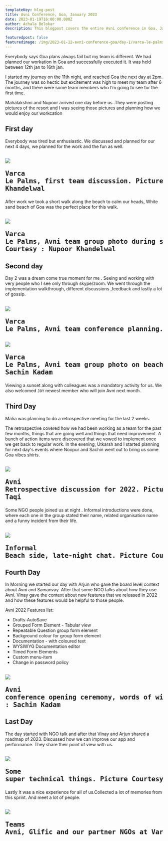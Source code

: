 ```yaml
---
templateKey: blog-post
title: Avni Conference, Goa, January 2023
date: 2023-01-19T16:00:00.000Z
author: Achala Belokar
description: This blogpost covers the entire Avni conference in Goa, Jan 2023.

featuredpost: false 
featuredimage: /img/2023-01-12-avni-conference-goa/day-1/varca-le-palms-day-1-shot-1.jpeg
---
```


Everybody says Goa plans always fail but my team is different. We had planned our workation in Goa and successfully executed it. It was held between 12th jan to 16th jan.

I started my journey on the 11th night, and reached Goa the next day at 2pm. The journey was so hectic but excitement was high to meet my team after 6 months, and there were some team members who I’m going to see for the first time.

Mahalakshmi and Nupoor arrived one day before us .They were posting pictures of the resort and I was seeing those pictures and planning how we would enjoy our workcation

## First day

Everybody was tired but enthusiastic. We discussed and planned for our next 4 days, we planned for the work and the fun as well.

![](/img/2023-01-12-avni-conference-goa/day-1/varca-le-palms-first-group-discussion.jpeg)<pre>Varca Le Palms, first team discussion. Picture Courtesy : Nupoor Khandelwal</pre>
----------------------------

After work we took a short walk along the beach to calm our heads, White sand beach of Goa was the perfect place for this walk. 

![](/img/2023-01-12-avni-conference-goa/day-1/varca-beach-sunset-group-photo.jpeg)<pre>Varca Le Palms, Avni team group photo during sunset on the beach. Picture Courtesy : Nupoor Khandelwal</pre>
----------------------------

## Second day

Day 2 was a dream come true moment for me . Seeing and working with very people who I see only through skype/zoom. We went through the implementation walkthrough, different discussions ,feedback and lastly a lot of gossip.

![](/img/2023-01-12-avni-conference-goa/common/avni-conference-planning.jpeg)<pre>Varca Le Palms, Avni team conference planning.</pre>
----------------------------

![](/img/2023-01-12-avni-conference-goa/common/avni-beach-photo-with-joy.jpeg)<pre>Varca Le Palms, Avni team group photo on beach with Joy. Picture Courtesy : Sachin Kadam</pre>
----------------------------

Viewing a sunset along with colleagues was a mandatory activity for us. We also welcomed `JOY` newest member who will join Avni next month.

## Third Day
Maha was planning to do a retrospective meeting for the last 2 weeks.

The retrospective covered how we had been working as a team for the past few months, things that are going well and things that need improvement. A bunch of action items were discovered that we vowed to implement once we get back to regular work.
In the evening, Utkarsh and I started planning for next day's events where Noopur and Sachin went out to bring us some Goa vibes shirts.

![](/img/2023-01-12-avni-conference-goa/common/avni-2022-retro.jpeg)<pre>Avni Retrospective discussion for 2022. Picture Courtesy : Mohammad Taqi</pre>
----------------------------

Some NGO people joined us at night . Informal introductions were done, where each one in the group stated their name, related organisation name and a funny incident from their life.

![](/img/2023-01-12-avni-conference-goa/common/avni-informal-discussion.jpeg)<pre>Informal Beach side, late-night chat. Picture Courtesy : Sachin Kadam</pre>
----------------------------

## Fourth Day

In Morning we started our day with Arjun who gave the board level context about Avni and Samanvay. After that some NGO talks about how they use Avni. Vinay gave the context about new features that we released in 2022 and how these features would be helpful to those people.

Avni 2022 Features list:
- Drafts-AutoSave
- Grouped Form Element - Tabular view
- Repeatable Question group form element
- Background colour for group form element
- Documentation - with coloured text
- WYSIWYG Documentation editor
- Timed Form Elements
- Custom menu-item
- Change in password policy


![](/img/2023-01-12-avni-conference-goa/common/avni-conference-introduction.jpg)<pre>Avni conference opening ceremony, words of wisdom by Arjun. Picture Courtesy : Sachin Kadam</pre>
----------------------------

## Last Day

The day started with NGO talk and after that Vinay and Arjun shared a roadmap of 2023. Discussed how we can improve our app and performance. They share their point of view with us.


![](/img/2023-01-12-avni-conference-goa/common/avni-data-api-discussion.jpg)<pre>Some super technical things. Picture Courtesy : Sachin Kadam</pre>
----------------------------

Lastly It was a nice experience for all of us.Collected a lot of memories from this sprint. And meet a lot of people.


![](/img/2023-01-12-avni-conference-goa/common/avni-tshirt-group-photo.jpg)<pre>Teams Avni, Glific and our partner NGOs at Varca Le Palms</pre>
----------------------------